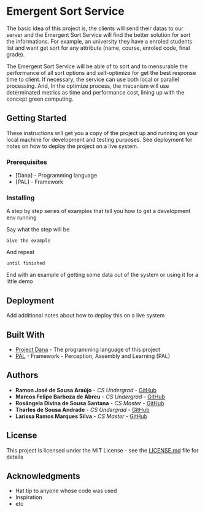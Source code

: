 # Emergent Sort Service

The basic idea of this project is, the clients will send their datas to our server and the Emergent Sort Service will find the better solution for sort the informations. For example, an university they have a enroled students list and want get sort for any attribute (name, course, enroled code, final grade).

The Emergent Sort Service will be able of to sort and to mensurable the performance of all sort options and self-optimize for get the best response time to client. If necessary, the service can use both local or parallel processing. And, In the optimize process, the mecanism will use determinated metrics as time and performance cost, lining up with the concept green computing.

## Getting Started

These instructions will get you a copy of the project up and running on your local machine for development and testing purposes. See deployment for notes on how to deploy the project on a live system.

### Prerequisites

* [Dana] - Programming language
* [PAL]  - Framework 

### Installing

A step by step series of examples that tell you how to get a development env running

Say what the step will be

```
Give the example
```

And repeat

```
until finished
```

End with an example of getting some data out of the system or using it for a little demo

## Deployment

Add additional notes about how to deploy this on a live system

## Built With

* [Project Dana](http://www.projectdana.com/) - The programming language of this project
* [PAL](http://www.projectdana.com/) - Framework -  Perception, Assembly and Learning (PAL)

## Authors

* **Ramon José de Sousa Araújo** - *CS Undergrad* - [GitHub]()
* **Marcos Felipe Barboza de Abreu** - *CS Undergrad* - [GitHub](https://github.com/PurpleBooth)
* **Rosângela Divina de Sousa Santana** - *CS Master* - [GitHub](https://github.com/PurpleBooth)
* **Tharles de Sousa Andrade** - *CS Undergrad* - [GitHub](https://github.com/PurpleBooth)
* **Larissa Ramos Marques Silva** - *CS Master* - [GitHub](https://github.com/PurpleBooth)

## License

This project is licensed under the MIT License - see the [LICENSE.md](LICENSE.md) file for details

## Acknowledgments

* Hat tip to anyone whose code was used
* Inspiration
* etc
